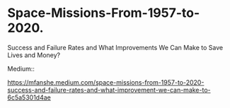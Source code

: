 # Space-Missions-From-1957-to-2020.
Success and Failure Rates and What Improvements We Can Make to Save Lives and Money?


Medium::

https://mfanshe.medium.com/space-missions-from-1957-to-2020-success-and-failure-rates-and-what-improvement-we-can-make-to-6c5a5301d4ae
